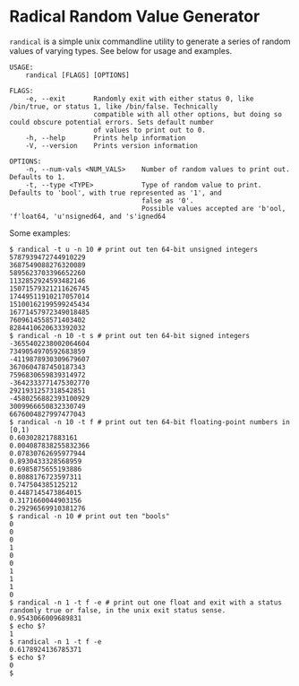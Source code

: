 # Radical Random Value Generator

```randical``` is a simple unix commandline utility to generate a series of
random values of varying types. See below for usage and examples.



```text
USAGE:
    randical [FLAGS] [OPTIONS]

FLAGS:
    -e, --exit       Randomly exit with either status 0, like /bin/true, or status 1, like /bin/false. Technically
                     compatible with all other options, but doing so could obscure potential errors. Sets default number
                     of values to print out to 0.
    -h, --help       Prints help information
    -V, --version    Prints version information

OPTIONS:
    -n, --num-vals <NUM_VALS>    Number of random values to print out. Defaults to 1.
    -t, --type <TYPE>            Type of random value to print. Defaults to 'bool', with true represented as '1', and
                                 false as '0'.
                                 Possible values accepted are 'b'ool, 'f'loat64, 'u'nsigned64, and 's'igned64

```

Some examples:

``` text
$ randical -t u -n 10 # print out ten 64-bit unsigned integers
5787939472744910229
3687549088276320089
5895623703396652260
1132852924593482146
15071579321211626745
17449511910217057014
15100162199599245434
16771457972349018485
7609614558571403402
8284410620633392032
$ randical -n 10 -t s # print out ten 64-bit signed integers
-3655402238002064604
7349054970592683859
-4119878930309679607
3670604787450187343
7596830659839314972
-3642333771475302770
2921931257318542851
-4580256882393100929
3009966650832330749
6676004827997477043
$ randical -n 10 -t f # print out ten 64-bit floating-point numbers in [0,1)
0.603028217883161
0.004087838255832366
0.07830762695977944
0.8930433328568959
0.6985875655193886
0.8088176723597311
0.747504385125212
0.4487145473864015
0.3171660044903156
0.29296569910381276
$ randical -n 10 # print out ten "bools"
0
0
0
1
0
0
1
1
1
0
$ randical -n 1 -t f -e # print out one float and exit with a status randomly true or false, in the unix exit status sense.
0.9543066009689831
$ echo $?
1
$ randical -n 1 -t f -e
0.6178924136785371
$ echo $?
0
$
```
